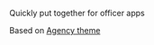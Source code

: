 Quickly put together for officer apps

Based on [Agency theme](https://startbootstrap.com/template-overviews/agency/)
